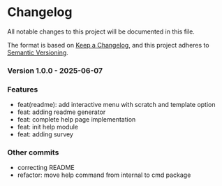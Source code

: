 # Changelog

All notable changes to this project will be documented in this file.

The format is based on [Keep a Changelog](https://keepachangelog.com/en/1.0.0/),
and this project adheres to [Semantic Versioning](https://semver.org/spec/v2.0.0.html).

### Version 1.0.0 - 2025-06-07

### Features
- feat(readme): add interactive menu with scratch and template option
- feat: adding readme generator
- feat: complete help page implementation
- feat: init help module
- feat: adding survey

### Other commits
- correcting README
- refactor: move help command from internal to cmd package

